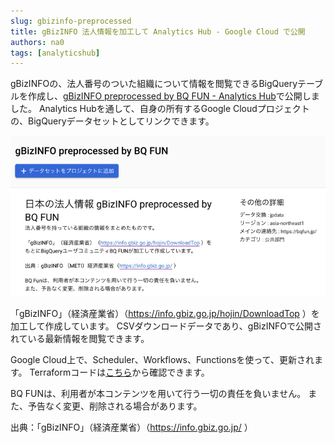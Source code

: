 ```yaml
---
slug: gbizinfo-preprocessed
title: gBizINFO 法人情報を加工して Analytics Hub - Google Cloud で公開
authors: na0
tags: [analyticshub]
---
```


gBizINFOの、法人番号のついた組織について情報を閲覧できるBigQueryテーブルを作成し、[gBizINFO preprocessed by BQ FUN - Analytics Hub](https://console.cloud.google.com/bigquery/analytics-hub/exchanges/projects/120299025068/locations/asia-northeast1/dataExchanges/jpdata_18253a34a30/listings/gbizinfo_preprocessed_by_bq_fun_18253b3389d)で公開しました。
Analytics Hubを通して、自身の所有するGoogle Cloudプロジェクトの、BigQueryデータセットとしてリンクできます。

![](gbizinfo.png)

「gBizINFO」（経済産業省）（https://info.gbiz.go.jp/hojin/DownloadTop ）を加工して作成しています。
CSVダウンロードデータであり、gBizINFOで公開されている最新情報を閲覧できます。

Google Cloud上で、Scheduler、Workflows、Functionsを使って、更新されます。
Terraformコードは[こちら](https://github.com/bqfun/jpdata/blob/42d140912feb5a8f4244d6e7cd6c4e479a871c2a/terraform/environments/prod/main.tf#L6-L17)から確認できます。

BQ FUNは、利用者が本コンテンツを用いて行う一切の責任を負いません。 また、予告なく変更、削除される場合があります。

出典：「gBizINFO」（経済産業省）（https://info.gbiz.go.jp/ ）
